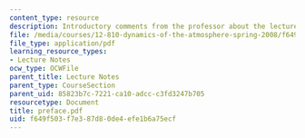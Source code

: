 ```yaml
---
content_type: resource
description: Introductory comments from the professor about the lecture notes.
file: /media/courses/12-810-dynamics-of-the-atmosphere-spring-2008/f649f503f7e387d80de4efe1b6a75ecf_preface.pdf
file_type: application/pdf
learning_resource_types:
- Lecture Notes
ocw_type: OCWFile
parent_title: Lecture Notes
parent_type: CourseSection
parent_uid: 85823b7c-7221-ca10-adcc-c3fd3247b705
resourcetype: Document
title: preface.pdf
uid: f649f503-f7e3-87d8-0de4-efe1b6a75ecf
---
```

